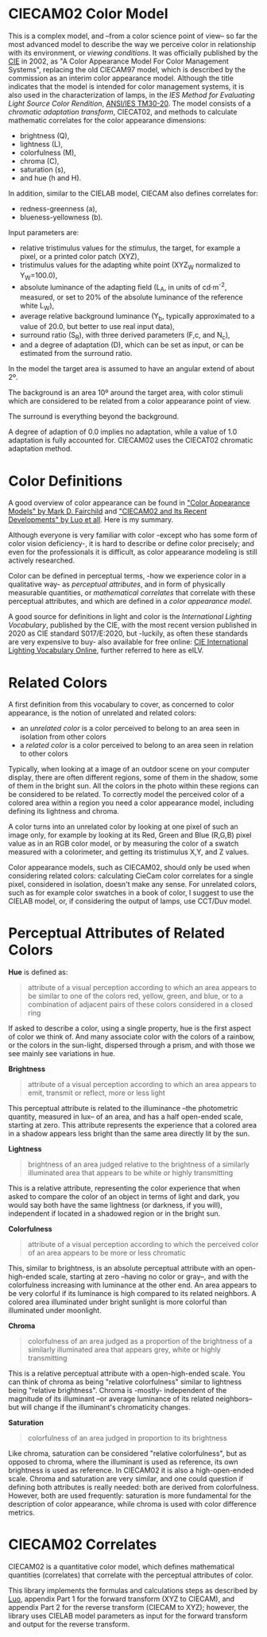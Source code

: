 # CIECAM02 Color Model

This is a complex model, 
 and –from a color science point of view– 
 so far the most advanced  model to describe the way we perceive color in relationship with its environment,
 or *viewing conditions*.
It was officially published by the [CIE][CIECAM02] in 2002, 
 as "A Color Appearance Model For Color Management Systems", 
 replacing the old CIECAM97 model, 
 which is described by the commission as an interim color appearance model.
Although the title indicates that the model is intended for color management systems, 
 it is also used in the characterization of lamps, 
 in the *IES Method for Evaluating Light Source Color Rendition*, [ANSI/IES TM30-20][TM30-20].
The model consists of a *chromatic adaptation transform*, CIECAT02, 
 and methods to calculate mathematic correlates for the color appearance dimensions:
 - brightness (Q), 
 - lightness (L), 
 - colorfulness (M), 
 - chroma (C), 
 - saturation (s), 
 - and hue (h and H).

In addition, similar to the CIELAB model, CIECAM also defines correlates for:
 - redness-greenness (a),
 - blueness-yellowness (b).

Input parameters are:
 - relative tristimulus values for the *stimulus*, the target, for example a pixel, or a printed color patch (XYZ),
 - tristimulus values for the adapting white point (XYZ<sub>W</sub>
   normalized to Y<sub>W</sub>=100.0),
 - absolute luminance of the adapting field (L<sub>A</sub>, in units of cd·m<sup>-2</sup>, measured, or set to 20% of the absolute luminance of the reference white L<sub>W</sub>),
 - average relative background luminance (Y<sub>b</sub>, typically approximated to a value of 20.0, but better to use real input data),
 - surround ratio (S<sub>R</sub>), with three derived parameters (F,c, and N<sub>c</sub>),
 - and a degree of adaptation (D), which can be set as input, or can be estimated from the surround ratio.

In the model the target area is assumed to have an angular extend of about 2º.

The background is an area 10º around the target area,
 with color stimuli which are considered to be related from a color appearance point of view. 

The surround is everything beyond the background.

A degree of adaption of 0.0 implies no adaptation,
 while a value of 1.0 adaptation is fully accounted for.
CIECAM02 uses the CIECAT02 chromatic adaptation method.



# Color Definitions

A good overview of color appearance can be found in 
 ["Color Appearance Models" by Mark D. Fairchild][FAIRCHILD2013] and 
 ["CIECAM02 and Its Recent Developments" by Luo et all][CIECAM02LUO].
Here is my summary.

Although everyone is very familiar with color -except who has some form of color vision deficiency-,
 it is hard to describe or define color precisely;
 and even for the professionals it is difficult,
 as color appearance modeling is still actively researched.

Color can be defined in perceptual terms, 
 -how we experience color in a qualitative way-
 as  *perceptual attributes*,
 and in form of physically measurable quantities,
 or *mathematical correlates* that correlate with these perceptual attributes,
 and which are defined in a *color appearance model*.

A good source for definitions in light and color is the *International Lighting Vocabulary*,
 published by the CIE,
 with the most recent version published in 2020 as CIE standard S017/E:2020,
 but -luckily, as often these standards are very expensive to buy- 
 also available for free online: [CIE International Lighting Vocabulary Online][EILV],
 further referred to here as eILV.

# Related Colors
A first definition from this vocabulary to cover,
 as concerned to color appearance,
 is the notion of unrelated and related colors:
 - an *unrelated color* is a color perceived to belong to an area seen in isolation from other colors
 - a *related color* is a color perceived to belong to an area seen in relation to other colors

Typically,
 when looking at a image of an outdoor scene on your computer display,
 there are often different regions,
 some of them in the shadow,
 some of them in the bright sun.
All the colors in the photo within these regions
 can be considered to be related.
To correctly model the perceived color of a colored area within a region you need a color appearance model,
 including defining its lightness and chroma.

A color turns into an unrelated color by looking at one pixel of such an image only,
 for example by looking at its Red, Green and Blue (R,G,B) pixel value as in an RGB color model,
 or by measuring the color of a swatch measured with a colorimeter,
 and getting its tristimulus X,Y, and Z values.

Color appearance models, such as CIECAM02,
 should only be used when considering related colors:
 calculating CieCam color correlates for a single pixel,
 considered in isolation,
 doesn't make any sense.
For unrelated colors, 
 such as for example color swatches in a book of color, 
 I suggest to use the CIELAB model,
 or, if considering the output of lamps,
 use CCT/Duv model.




# Perceptual Attributes of Related Colors


**Hue** is defined as:
> attribute of a visual perception according to which an area appears to be similar to one of the colors red, yellow, green, and blue, 
> or to a combination of adjacent pairs of these colors considered in a closed ring

If asked to describe a color,
 using a single property,
 hue is the first aspect of color we think of.
And many associate color with the colors of a rainbow,
 or the colors in the sun-light, 
 dispersed through a prism,
 and with those we see mainly see variations in hue.

**Brightness**
> attribute of a visual perception according to which an area appears to emit, transmit or reflect, more or less light

This perceptual attribute is related to the illuminance –the photometric quantity, measured in lux–
 of an area,
 and has a half open-ended scale,
 starting at zero.
This attribute represents the experience that a colored area in a shadow appears less bright than the same area directly lit by the sun.

**Lightness**
> brightness of an area judged relative to the brightness of a similarly illuminated area that appears to be white or highly transmitting

This is a relative attribute,
 representing the color experience that when asked to compare the color of an object in terms of light and dark,
 you would say both have the same lightness (or darkness, if you will),
 independent if located in a shadowed region or in the bright sun.

**Colorfulness**
> attribute of a visual perception according to which the perceived color of an area appears to be more or less chromatic

This, similar to brightness,
 is an absolute perceptual attribute with an open-high-ended scale, 
 starting at zero
 –having no color or gray–,
 and with the colorfulness increasing with luminance at the other end.
An area appears to be very colorful if its luminance is high compared to its related neighbors.
A colored area illuminated under bright sunlight is more colorful than illuminated under moonlight.

**Chroma**
> colorfulness of an area judged as a proportion of the brightness of a similarly illuminated area that appears grey, white or highly transmitting

This is a relative perceptual attribute with a open-high-ended scale.
You can think of chroma as being "relative colorfulness" similar to lightness being "relative brightness".
Chroma is -mostly- independent of the magnitude of its illuminant
–or average luminance of its related neighbors–
but will change if the illuminant's chromaticity changes.

**Saturation**
> colorfulness of an area judged in proportion to its brightness

Like chroma, saturation can be considered "relative colorfulness",
 but as opposed to chroma, where the illuminant is used as reference,
 its own brightness is used as reference.
In CIECAM02 it is also a high-open-ended scale.
Chroma and saturation are very similar,
 and one could question if defining both attributes is really needed:
 both are derived from colorfulness.
However, both are used frequently:
 saturation is more fundamental for the description of color appearance,
 while chroma is used with color difference metrics.


# CIECAM02 Correlates

CIECAM02 is a quantitative color model, 
 which defines mathematical quantities (correlates) that correlate with the perceptual attributes of color.

This library implements the formulas and calculations steps as described by [Luo][CIECAM02LUO], 
 appendix Part 1 for the forward transform
 (XYZ to CIECAM),
 and appendix Part 2 for the reverse transform
 (CIECAM to XYZ);
 however, the library uses CIELAB model parameters as input for the forward transform and output for the reverse transform.



[TM30-20]: https://store.ies.org/product/tm-30-20-ies-method-for-evaluating-light-source-color-rendition/ "IES Method for Evaluating Light Source Color Rendition"
[CIECAM02]: https://cie.co.at/publications/colour-appearance-model-colour-management-systems-ciecam02 "A Colour Appearance Model For Colour Management Systems: CIECAM02, CIE 159:2004, ISBN: 978-3-901906-29-9"
[FAIRCHILD2013]: https://www.wiley.com/en-us/Color+Appearance+Models%2C+3rd+Edition-p-9781119967033 "Color Appearance Models, 3rd Edition, Mark D. Fairchild, ISBN: 978-1-119-96703-3"
[CIECAM02LUO]: https://link.springer.com/chapter/10.1007/978-1-4419-6190-7_2 "C. Fernandez-Maloigne (ed.), Advanced Color Image Processing and Analysis,  DOI 10.1007/978-1-4419-6190-7 2, Springer Science+Business Media New York 2013"
[EILV]: https://cie.co.at/e-ilv "ILV: International Lighting Vocabulary,2nd Edition, CIE S 017/E:2020"
